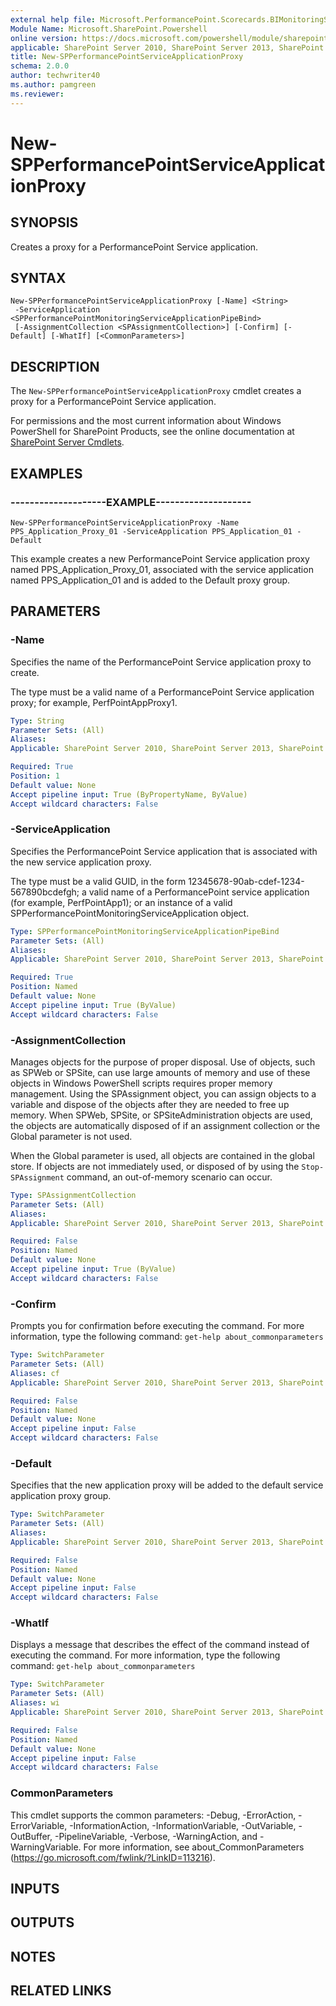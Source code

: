 ```yaml
---
external help file: Microsoft.PerformancePoint.Scorecards.BIMonitoringService.dll-help.xml
Module Name: Microsoft.SharePoint.Powershell
online version: https://docs.microsoft.com/powershell/module/sharepoint-server/new-spperformancepointserviceapplicationproxy
applicable: SharePoint Server 2010, SharePoint Server 2013, SharePoint Server 2016, SharePoint Server 2019
title: New-SPPerformancePointServiceApplicationProxy
schema: 2.0.0
author: techwriter40
ms.author: pamgreen
ms.reviewer: 
---
```


# New-SPPerformancePointServiceApplicationProxy

## SYNOPSIS
Creates a proxy for a PerformancePoint Service application.


## SYNTAX

```
New-SPPerformancePointServiceApplicationProxy [-Name] <String>
 -ServiceApplication <SPPerformancePointMonitoringServiceApplicationPipeBind>
 [-AssignmentCollection <SPAssignmentCollection>] [-Confirm] [-Default] [-WhatIf] [<CommonParameters>]
```

## DESCRIPTION
The `New-SPPerformancePointServiceApplicationProxy` cmdlet creates a proxy for a PerformancePoint Service application.

For permissions and the most current information about Windows PowerShell for SharePoint Products, see the online documentation at [SharePoint Server Cmdlets](https://docs.microsoft.com/powershell/sharepoint/sharepoint-server/sharepoint-server-cmdlets).


## EXAMPLES

### --------------------EXAMPLE--------------------
```
New-SPPerformancePointServiceApplicationProxy -Name PPS_Application_Proxy_01 -ServiceApplication PPS_Application_01 -Default
```

This example creates a new PerformancePoint Service application proxy named PPS_Application_Proxy_01, associated with the service application named PPS_Application_01 and is added to the Default proxy group.


## PARAMETERS

### -Name
Specifies the name of the PerformancePoint Service application proxy to create.

The type must be a valid name of a PerformancePoint Service application proxy; for example, PerfPointAppProxy1.

```yaml
Type: String
Parameter Sets: (All)
Aliases: 
Applicable: SharePoint Server 2010, SharePoint Server 2013, SharePoint Server 2016, SharePoint Server 2019

Required: True
Position: 1
Default value: None
Accept pipeline input: True (ByPropertyName, ByValue)
Accept wildcard characters: False
```

### -ServiceApplication
Specifies the PerformancePoint Service application that is associated with the new service application proxy.

The type must be a valid GUID, in the form 12345678-90ab-cdef-1234-567890bcdefgh; a valid name of a PerformancePoint service application (for example, PerfPointApp1); or an instance of a valid SPPerformancePointMonitoringServiceApplication object.

```yaml
Type: SPPerformancePointMonitoringServiceApplicationPipeBind
Parameter Sets: (All)
Aliases: 
Applicable: SharePoint Server 2010, SharePoint Server 2013, SharePoint Server 2016, SharePoint Server 2019

Required: True
Position: Named
Default value: None
Accept pipeline input: True (ByValue)
Accept wildcard characters: False
```

### -AssignmentCollection
Manages objects for the purpose of proper disposal.
Use of objects, such as SPWeb or SPSite, can use large amounts of memory and use of these objects in Windows PowerShell scripts requires proper memory management.
Using the SPAssignment object, you can assign objects to a variable and dispose of the objects after they are needed to free up memory.
When SPWeb, SPSite, or SPSiteAdministration objects are used, the objects are automatically disposed of if an assignment collection or the Global parameter is not used.

When the Global parameter is used, all objects are contained in the global store.
If objects are not immediately used, or disposed of by using the `Stop-SPAssignment` command, an out-of-memory scenario can occur.

```yaml
Type: SPAssignmentCollection
Parameter Sets: (All)
Aliases: 
Applicable: SharePoint Server 2010, SharePoint Server 2013, SharePoint Server 2016, SharePoint Server 2019

Required: False
Position: Named
Default value: None
Accept pipeline input: True (ByValue)
Accept wildcard characters: False
```

### -Confirm
Prompts you for confirmation before executing the command.
For more information, type the following command: `get-help about_commonparameters`

```yaml
Type: SwitchParameter
Parameter Sets: (All)
Aliases: cf
Applicable: SharePoint Server 2010, SharePoint Server 2013, SharePoint Server 2016, SharePoint Server 2019

Required: False
Position: Named
Default value: None
Accept pipeline input: False
Accept wildcard characters: False
```

### -Default
Specifies that the new application proxy will be added to the default service application proxy group.

```yaml
Type: SwitchParameter
Parameter Sets: (All)
Aliases: 
Applicable: SharePoint Server 2010, SharePoint Server 2013, SharePoint Server 2016, SharePoint Server 2019

Required: False
Position: Named
Default value: None
Accept pipeline input: False
Accept wildcard characters: False
```

### -WhatIf
Displays a message that describes the effect of the command instead of executing the command.
For more information, type the following command: `get-help about_commonparameters`

```yaml
Type: SwitchParameter
Parameter Sets: (All)
Aliases: wi
Applicable: SharePoint Server 2010, SharePoint Server 2013, SharePoint Server 2016, SharePoint Server 2019

Required: False
Position: Named
Default value: None
Accept pipeline input: False
Accept wildcard characters: False
```

### CommonParameters
This cmdlet supports the common parameters: -Debug, -ErrorAction, -ErrorVariable, -InformationAction, -InformationVariable, -OutVariable, -OutBuffer, -PipelineVariable, -Verbose, -WarningAction, and -WarningVariable. For more information, see about_CommonParameters (https://go.microsoft.com/fwlink/?LinkID=113216).

## INPUTS

## OUTPUTS

## NOTES

## RELATED LINKS
